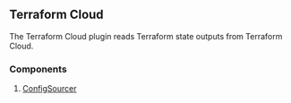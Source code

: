## Terraform Cloud

The Terraform Cloud plugin reads Terraform state outputs from Terraform Cloud.

### Components

1. [ConfigSourcer](/waypoint/integrations/terraform-cloud/latest/components/config-sourcer)